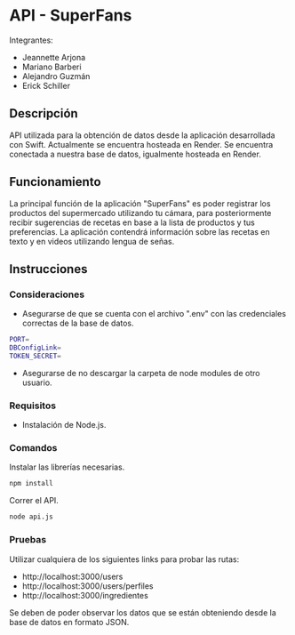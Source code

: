 # API - SuperFans

Integrantes:

- Jeannette Arjona
- Mariano Barberi
- Alejandro Guzmán
- Erick Schiller

## Descripción

API utilizada para la obtención de datos desde la aplicación desarrollada con Swift. Actualmente se encuentra hosteada en Render. Se encuentra conectada a nuestra base de datos, igualmente hosteada en Render.

## Funcionamiento

La principal función de la aplicación "SuperFans" es poder registrar los productos del supermercado utilizando tu cámara, para posteriormente recibir sugerencias de recetas en base a la lista de productos y tus preferencias. La aplicación contendrá información sobre las recetas en texto y en videos utilizando lengua de señas.

## Instrucciones

### Consideraciones

- Asegurarse de que se cuenta con el archivo ".env" con las credenciales correctas de la base de datos.
```bash
PORT= 
DBConfigLink=    
TOKEN_SECRET=   
```

- Asegurarse de no descargar la carpeta de node modules de otro usuario.

### Requisitos

- Instalación de Node.js.

### Comandos

Instalar las librerías necesarias.

```bash
npm install
```

Correr el API.

```bash
node api.js
```

### Pruebas

Utilizar cualquiera de los siguientes links para probar las rutas:

- http://localhost:3000/users
- http://localhost:3000/users/perfiles
- http://localhost:3000/ingredientes

Se deben de poder observar los datos que se están obteniendo desde la base de datos en formato JSON.
